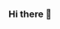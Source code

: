 ### Hi there 👋

<!--
**BreakingBald/BreakingBald** is a ✨ _special_ ✨ repository because its `README.md` (this file) appears on your GitHub profile.

Here is the Baldman! 
I am just learning a bit of coding! 
At the moment getting into Java 
no clue what i really am doing, but hey i gotta start somewhere
lol 
Kinda desperate for learning material, but i hope that youtube will supply enough of that
Well ill try figuring out, how to set myself up lol
